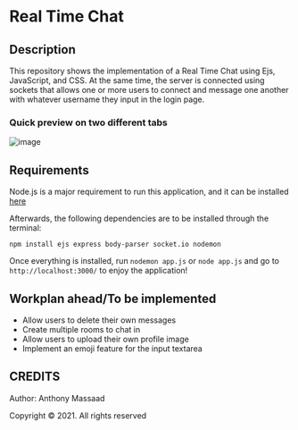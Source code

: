 # Real Time Chat

## Description
This repository shows the implementation of a Real Time Chat using Ejs, JavaScript, and CSS. At the same time, the server is connected using sockets that allows one or more users to connect and message one another with whatever username they input in the login page. 

### Quick preview on two different tabs
![image](https://user-images.githubusercontent.com/62800170/163240750-e1acff0e-f98c-4d83-8dd5-3dcecba086b9.png)

## Requirements
Node.js is a major requirement to run this application, and it can be installed [here](https://nodejs.org/en/download/)

Afterwards, the following dependencies are to be installed through the terminal:
```
npm install ejs express body-parser socket.io nodemon
```

Once everything is installed, run ```nodemon app.js``` or ```node app.js``` and go to ```http://localhost:3000/``` to enjoy the application!

## Workplan ahead/To be implemented
- Allow users to delete their own messages
- Create multiple rooms to chat in
- Allow users to upload their own profile image
- Implement an emoji feature for the input textarea

## CREDITS
Author: Anthony Massaad

Copyright © 2021. All rights reserved
